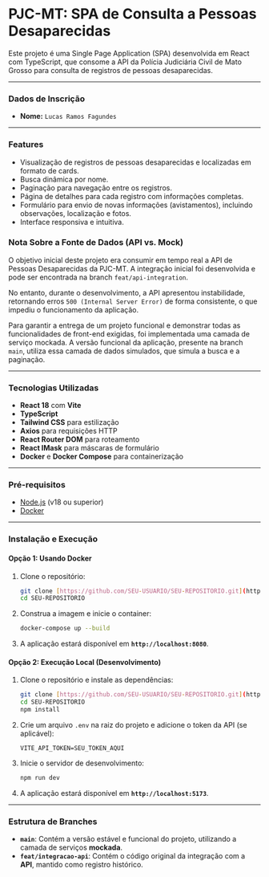 # PJC-MT: SPA de Consulta a Pessoas Desaparecidas

Este projeto é uma Single Page Application (SPA) desenvolvida em React com TypeScript, que consome a API da Polícia Judiciária Civil de Mato Grosso para consulta de registros de pessoas desaparecidas.

---

### **Dados de Inscrição**

* **Nome:** `Lucas Ramos Fagundes`

---

### **Features**

* Visualização de registros de pessoas desaparecidas e localizadas em formato de cards.
* Busca dinâmica por nome.
* Paginação para navegação entre os registros.
* Página de detalhes para cada registro com informações completas.
* Formulário para envio de novas informações (avistamentos), incluindo observações, localização e fotos.
* Interface responsiva e intuitiva.

### **Nota Sobre a Fonte de Dados (API vs. Mock)**

O objetivo inicial deste projeto era consumir em tempo real a API de Pessoas Desaparecidas da PJC-MT. A integração inicial foi desenvolvida e pode ser encontrada na branch `feat/api-integration`.

No entanto, durante o desenvolvimento, a API apresentou instabilidade, retornando erros `500 (Internal Server Error)` de forma consistente, o que impediu o funcionamento da aplicação.

Para garantir a entrega de um projeto funcional e demonstrar todas as funcionalidades de front-end exigidas, foi implementada uma camada de serviço mockada. A versão funcional da aplicação, presente na branch `main`, utiliza essa camada de dados simulados, que simula a busca e a paginação.

---

### **Tecnologias Utilizadas**

* **React 18** com **Vite**
* **TypeScript**
* **Tailwind CSS** para estilização
* **Axios** para requisições HTTP
* **React Router DOM** para roteamento
* **React IMask** para máscaras de formulário
* **Docker** e **Docker Compose** para containerização

---

### **Pré-requisitos**

* [Node.js](https://nodejs.org/en) (v18 ou superior)
* [Docker](https://www.docker.com/products/docker-desktop/)

---

### **Instalação e Execução**

#### **Opção 1: Usando Docker**

1.  Clone o repositório:
    ```bash
    git clone [https://github.com/SEU-USUARIO/SEU-REPOSITORIO.git](https://github.com/SEU-USUARIO/SEU-REPOSITORIO.git)
    cd SEU-REPOSITORIO
    ```

2.  Construa a imagem e inicie o container:
    ```bash
    docker-compose up --build
    ```

3.  A aplicação estará disponível em **`http://localhost:8080`**.

#### **Opção 2: Execução Local (Desenvolvimento)**

1.  Clone o repositório e instale as dependências:
    ```bash
    git clone [https://github.com/SEU-USUARIO/SEU-REPOSITORIO.git](https://github.com/SEU-USUARIO/SEU-REPOSITORIO.git)
    cd SEU-REPOSITORIO
    npm install
    ```

2.  Crie um arquivo `.env` na raiz do projeto e adicione o token da API (se aplicável):
    ```
    VITE_API_TOKEN=SEU_TOKEN_AQUI
    ```

3.  Inicie o servidor de desenvolvimento:
    ```bash
    npm run dev
    ```

4.  A aplicação estará disponível em **`http://localhost:5173`**.

---

### **Estrutura de Branches**

* **`main`**: Contém a versão estável e funcional do projeto, utilizando a camada de serviços **mockada**.
* **`feat/integracao-api`**: Contém o código original da integração com a **API**, mantido como registro histórico.